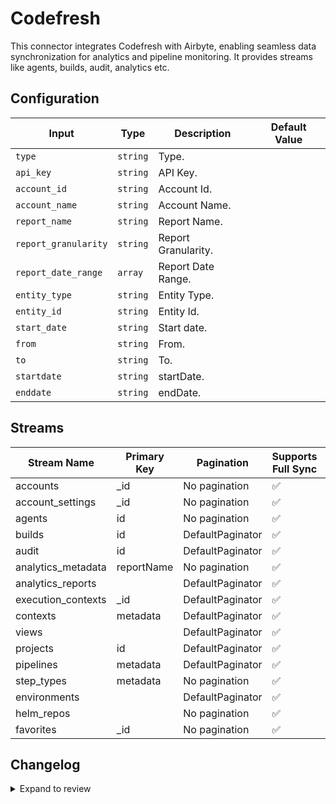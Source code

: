 # Codefresh
This connector integrates Codefresh with Airbyte, enabling seamless data synchronization for analytics and pipeline monitoring. It provides streams like agents, builds, audit, analytics etc.

## Configuration

| Input | Type | Description | Default Value |
|-------|------|-------------|---------------|
| `type` | `string` | Type.  |  |
| `api_key` | `string` | API Key.  |  |
| `account_id` | `string` | Account Id.  |  |
| `account_name` | `string` | Account Name.  |  |
| `report_name` | `string` | Report Name.  |  |
| `report_granularity` | `string` | Report Granularity.  |  |
| `report_date_range` | `array` | Report Date Range.  |  |
| `entity_type` | `string` | Entity Type.  |  |
| `entity_id` | `string` | Entity Id.  |  |
| `start_date` | `string` | Start date.  |  |
| `from` | `string` | From.  |  |
| `to` | `string` | To.  |  |
| `startdate` | `string` | startDate.  |  |
| `enddate` | `string` | endDate.  |  |

## Streams
| Stream Name | Primary Key | Pagination | Supports Full Sync | Supports Incremental |
|-------------|-------------|------------|---------------------|----------------------|
| accounts | _id | No pagination | ✅ |  ❌  |
| account_settings | _id | No pagination | ✅ |  ❌  |
| agents | id | No pagination | ✅ |  ❌  |
| builds | id | DefaultPaginator | ✅ |  ✅  |
| audit | id | DefaultPaginator | ✅ |  ✅  |
| analytics_metadata | reportName | No pagination | ✅ |  ❌  |
| analytics_reports |  | DefaultPaginator | ✅ |  ❌  |
| execution_contexts | _id | DefaultPaginator | ✅ |  ❌  |
| contexts | metadata | DefaultPaginator | ✅ |  ❌  |
| views |  | DefaultPaginator | ✅ |  ❌  |
| projects | id | DefaultPaginator | ✅ |  ❌  |
| pipelines | metadata | DefaultPaginator | ✅ |  ❌  |
| step_types | metadata | No pagination | ✅ |  ❌  |
| environments |  | DefaultPaginator | ✅ |  ❌  |
| helm_repos |  | No pagination | ✅ |  ❌  |
| favorites | _id | No pagination | ✅ |  ❌  |

## Changelog

<details>
  <summary>Expand to review</summary>

| Version          | Date              | Pull Request | Subject        |
|------------------|-------------------|--------------|----------------|
| 0.0.1 | 2024-10-08 | | Initial release by [@bishalbera](https://github.com/bishalbera) via Connector Builder |

</details>
